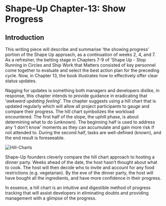 # Shape-Up Chapter-13: Show Progress 

## Introduction

This writing piece will describe and summarise 'the showing progress’ portion of the Shape Up approach, as a continuation of weeks 2, 4, and 7. As a refresher, the betting stage in Chapters 7-9 of 'Shape Up - Stop Running in Circles and Ship Work that Matters consisted of key personnel come together to evaluate and select the best action plan for the preceding cycle. Now, in Chapter 13, the book illustrates how to effectively offer clear status updates.


Nagging for updates is something both managers and developers dislike, in response, this chapter intends to provide guidance in eradicating that ‘*awkward updating feeling*’. The chapter suggests using a hill chart that is updated regularly which will allow all project participants to gauge and compare their progress. The hill chart symbolizes the workload encountered. The first half of the slope, the uphill phase, is about determining what to do (unknown). The beginning half is used to address any ‘I don't know’ moments as they can accumulate and gain more risk if not attended to. During the second half, tasks are well-defined (known), and the end result is foreseeable. 


 ![Hill-Charts](https://basecamp.com/assets/hill-charts/hill-chart-hero-a846364279ec0757ba0ea2a5e6566560feea9551b9063ab19b5ea90d8f7d3495.gif)
 

Shape-Up founders cleverly compare the hill chart approach to hosting a dinner party. Weeks ahead of the date, the host hasn’t thought about what to cook. The host will then decide who to invite and account for any food restrictions (e.g. vegetarian). By the eve of the dinner party, the host will have bought all the ingredients, and have more confidence in their progress. 




In essence, a hill chart is an intuitive and digestible method of progress tracking that will assist developers in eliminating doubts and providing management with a glimpse of the progress. 
